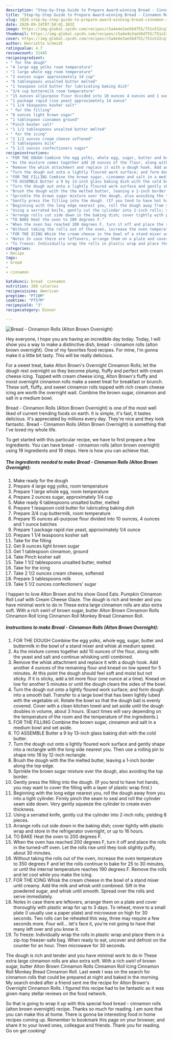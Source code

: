 ```yaml
---
description: "Step-by-Step Guide to Prepare Award-winning Bread - Cinnamon Rolls (Alton Brown Overnight)"
title: "Step-by-Step Guide to Prepare Award-winning Bread - Cinnamon Rolls (Alton Brown Overnight)"
slug: 1926-step-by-step-guide-to-prepare-award-winning-bread-cinnamon-rolls-alton-brown-overnight
date: 2020-09-24T07:50:01.383Z
image: https://img-global.cpcdn.com/recipes/c5a4e4e3ae56d755/751x532cq70/bread-cinnamon-rolls-alton-brown-overnight-recipe-main-photo.jpg
thumbnail: https://img-global.cpcdn.com/recipes/c5a4e4e3ae56d755/751x532cq70/bread-cinnamon-rolls-alton-brown-overnight-recipe-main-photo.jpg
cover: https://img-global.cpcdn.com/recipes/c5a4e4e3ae56d755/751x532cq70/bread-cinnamon-rolls-alton-brown-overnight-recipe-main-photo.jpg
author: Henrietta Schmidt
ratingvalue: 4.7
reviewcount: 31445
recipeingredient:
- " for the dough"
- "4 large egg yolks room temperature"
- "1 large whole egg room temperature"
- "2 ounces sugar approximately 14 cup"
- "6 tablespoons unsalted butter melted"
- "1 teaspoon cold butter for lubricating baking dish"
- "3/4 cup buttermilk room temperature"
- "15 ounces allpurpose flour divided into 10 ounces 4 ounces and 1 ounce batches"
- "1 package rapid rise yeast approximately 14 ounce"
- "1 1/4 teaspoons kosher salt"
- " for the filling"
- "8 ounces light brown sugar"
- "1 tablespoon cinnamon ground"
- "Pinch kosher salt"
- "1 1/2 tablespoons unsalted butter melted"
- " for the icing"
- "2 1/2 ounces cream cheese softened"
- "3 tablespoons milk"
- "5 1/2 ounces confectioners sugar"
recipeinstructions:
- "FOR THE DOUGH Combine the egg yolks, whole egg, sugar, butter and buttermilk in the bowl of a stand mixer and whisk at medium speed."
- "As the mixture comes together add 10 ounces of the flour, along with the yeast and salt and continue whisking until combined."
- "Remove the whisk attachment and replace it with a dough hook. Add another 4 ounces of the remaining flour and knead on low speed for 5 minutes. At this point the dough should feel soft and moist but not sticky. If it is sticky, add a bit more flour (one ounce at a time). Knead on low for another 5 minutes or until the dough clears the sides of the bowl."
- "Turn the dough out onto a lightly floured work surface; and form dough into a smooth ball. Transfer to a large bowl that has been lightly lubed with the vegetable oil. Rotate the bowl so that the dough ball is evenly covered. Cover with a clean kitchen towel and set aside until the dough doubles in volume, about 3 hours. (Exact times will vary depending on the temperature of the room and the temperature of the ingredients.)"
- "FOR THE FILLING Combine the brown sugar, cinnamon and salt in a medium bowl and set aside."
- "TO ASSEMBLE Butter a 9 by 13-inch glass baking dish with the cold butter."
- "Turn the dough out onto a lightly floured work surface and gently shape into a rectangle with the long side nearest you. Then use a rolling pin to shape into 18 by 12-inch rectangle."
- "Brush the dough with the the melted butter, leaving a 1-inch border along the top edge."
- "Sprinkle the brown sugar mixture over the dough, also avoiding the top border."
- "Gently press the filling into the dough. (If you tend to have hot hands, you may want to cover the filling with a layer of plastic wrap first.)"
- "Beginning with the long edge nearest you, roll the dough away from you into a tight cylinder. Firmly pinch the seam to seal and roll the cylinder seam side down. Very gently squeeze the cylinder to create even thickness."
- "Using a serrated knife, gently cut the cylinder into 2-inch rolls; yielding 8 pieces."
- "Arrange rolls cut side down in the baking dish; cover tightly with plastic wrap and store in the refrigerator overnight, or up to 16 hours."
- "TO BAKE Heat the oven to 200 degrees F."
- "When the oven has reached 200 degrees F, turn it off and place the rolls in the turned-off oven. Let the rolls rise until they look slightly puffy, about 30 minutes."
- "Without taking the rolls out of the oven, increase the oven temperature to 350 degrees F and let the rolls continue to bake for 25 to 30 minutes, or until the internal temperature reaches 190 degrees F. Remove the rolls and let cool while you make the icing."
- "FOR THE ICING Whisk the cream cheese in the bowl of a stand mixer until creamy. Add the milk and whisk until combined. Sift in the powdered sugar, and whisk until smooth. Spread over the rolls and serve immediately."
- "Notes In case there are leftovers, arrange them on a plate and cover thoroughly with plastic wrap for up to 3 days. To reheat, move to a small plate (I usually use a paper plate) and microwave on high for 30 seconds. Two rolls can be reheated this way, three may require a few seconds more. Four will... let&#39;s face it, you&#39;re not going to have that many left over and you know it."
- "To freeze: Individually wrap the rolls in plastic wrap and place them in a zip-top freezer-safe bag. When ready to eat, uncover and defrost on the counter for an hour. Then microwave for 30 seconds."
categories:
- Recipe
tags:
- bread
- 
- cinnamon

katakunci: bread  cinnamon 
nutrition: 269 calories
recipecuisine: American
preptime: "PT10M"
cooktime: "PT57M"
recipeyield: "3"
recipecategory: Dinner

---
```



![Bread - Cinnamon Rolls (Alton Brown Overnight)](https://img-global.cpcdn.com/recipes/c5a4e4e3ae56d755/751x532cq70/bread-cinnamon-rolls-alton-brown-overnight-recipe-main-photo.jpg)

Hey everyone, I hope you are having an incredible day today. Today, I will show you a way to make a distinctive dish, bread - cinnamon rolls (alton brown overnight). One of my favorites food recipes. For mine, I'm gonna make it a little bit tasty. This will be really delicious.

For a sweet treat, bake Alton Brown&#39;s Overnight Cinnamon Rolls; let the dough rest overnight so they become plump, fluffy and perfect with cream cheese icing. Topped with cream cheese icing, Alton Brown&#39;s fluffy and moist overnight cinnamon rolls make a sweet treat for breakfast or brunch. These soft, fluffy, and sweet cinnamon rolls topped with rich cream cheese icing are worth the overnight wait. Combine the brown sugar, cinnamon and salt in a medium bowl.

Bread - Cinnamon Rolls (Alton Brown Overnight) is one of the most well liked of current trending foods on earth. It is simple, it's fast, it tastes delicious. It's appreciated by millions every day. They're nice and they look fantastic. Bread - Cinnamon Rolls (Alton Brown Overnight) is something that I've loved my whole life.


To get started with this particular recipe, we have to first prepare a few ingredients. You can have bread - cinnamon rolls (alton brown overnight) using 19 ingredients and 19 steps. Here is how you can achieve that.

<!--inarticleads1-->

##### The ingredients needed to make Bread - Cinnamon Rolls (Alton Brown Overnight):

1. Make ready  for the dough
1. Prepare 4 large egg yolks, room temperature
1. Prepare 1 large whole egg, room temperature
1. Prepare 2 ounces sugar, approximately 1/4 cup
1. Make ready 6 tablespoons unsalted butter, melted
1. Prepare 1 teaspoon cold butter for lubricating baking dish
1. Prepare 3/4 cup buttermilk, room temperature
1. Prepare 15 ounces all-purpose flour divided into 10 ounces, 4 ounces and 1 ounce batches
1. Prepare 1 package rapid rise yeast, approximately 1/4 ounce
1. Prepare 1 1/4 teaspoons kosher salt
1. Take  for the filling
1. Get 8 ounces light brown sugar
1. Get 1 tablespoon cinnamon, ground
1. Take Pinch kosher salt
1. Take 1 1/2 tablespoons unsalted butter, melted
1. Take  for the icing
1. Take 2 1/2 ounces cream cheese, softened
1. Prepare 3 tablespoons milk
1. Take 5 1/2 ounces confectioners&#39; sugar


I happen to love Alton Brown and his show Good Eats. Pumpkin Cinnamon Roll Loaf with Cream Cheese Glaze. The dough is rich and tender and you have minimal work to do in These extra large cinnamon rolls are also extra soft. With a rich swirl of brown sugar, butter Alton Brown Cinnamon Rolls Cinnamon Roll Icing Cinnamon Roll Monkey Bread Cinnamon Roll. 

<!--inarticleads2-->

##### Instructions to make Bread - Cinnamon Rolls (Alton Brown Overnight):

1. FOR THE DOUGH Combine the egg yolks, whole egg, sugar, butter and buttermilk in the bowl of a stand mixer and whisk at medium speed.
1. As the mixture comes together add 10 ounces of the flour, along with the yeast and salt and continue whisking until combined.
1. Remove the whisk attachment and replace it with a dough hook. Add another 4 ounces of the remaining flour and knead on low speed for 5 minutes. At this point the dough should feel soft and moist but not sticky. If it is sticky, add a bit more flour (one ounce at a time). Knead on low for another 5 minutes or until the dough clears the sides of the bowl.
1. Turn the dough out onto a lightly floured work surface; and form dough into a smooth ball. Transfer to a large bowl that has been lightly lubed with the vegetable oil. Rotate the bowl so that the dough ball is evenly covered. Cover with a clean kitchen towel and set aside until the dough doubles in volume, about 3 hours. (Exact times will vary depending on the temperature of the room and the temperature of the ingredients.)
1. FOR THE FILLING Combine the brown sugar, cinnamon and salt in a medium bowl and set aside.
1. TO ASSEMBLE Butter a 9 by 13-inch glass baking dish with the cold butter.
1. Turn the dough out onto a lightly floured work surface and gently shape into a rectangle with the long side nearest you. Then use a rolling pin to shape into 18 by 12-inch rectangle.
1. Brush the dough with the the melted butter, leaving a 1-inch border along the top edge.
1. Sprinkle the brown sugar mixture over the dough, also avoiding the top border.
1. Gently press the filling into the dough. (If you tend to have hot hands, you may want to cover the filling with a layer of plastic wrap first.)
1. Beginning with the long edge nearest you, roll the dough away from you into a tight cylinder. Firmly pinch the seam to seal and roll the cylinder seam side down. Very gently squeeze the cylinder to create even thickness.
1. Using a serrated knife, gently cut the cylinder into 2-inch rolls; yielding 8 pieces.
1. Arrange rolls cut side down in the baking dish; cover tightly with plastic wrap and store in the refrigerator overnight, or up to 16 hours.
1. TO BAKE Heat the oven to 200 degrees F.
1. When the oven has reached 200 degrees F, turn it off and place the rolls in the turned-off oven. Let the rolls rise until they look slightly puffy, about 30 minutes.
1. Without taking the rolls out of the oven, increase the oven temperature to 350 degrees F and let the rolls continue to bake for 25 to 30 minutes, or until the internal temperature reaches 190 degrees F. Remove the rolls and let cool while you make the icing.
1. FOR THE ICING Whisk the cream cheese in the bowl of a stand mixer until creamy. Add the milk and whisk until combined. Sift in the powdered sugar, and whisk until smooth. Spread over the rolls and serve immediately.
1. Notes In case there are leftovers, arrange them on a plate and cover thoroughly with plastic wrap for up to 3 days. To reheat, move to a small plate (I usually use a paper plate) and microwave on high for 30 seconds. Two rolls can be reheated this way, three may require a few seconds more. Four will... let&#39;s face it, you&#39;re not going to have that many left over and you know it.
1. To freeze: Individually wrap the rolls in plastic wrap and place them in a zip-top freezer-safe bag. When ready to eat, uncover and defrost on the counter for an hour. Then microwave for 30 seconds.


The dough is rich and tender and you have minimal work to do in These extra large cinnamon rolls are also extra soft. With a rich swirl of brown sugar, butter Alton Brown Cinnamon Rolls Cinnamon Roll Icing Cinnamon Roll Monkey Bread Cinnamon Roll. Last week I was on the search for cinnamon rolls that could be prepared at night and baked in the morning. My search ended after a friend sent me the recipe for Alton Brown&#39;s Overnight Cinnamon Rolls. I figured this recipe had to be fantastic as it was given many stellar reviews on the food network. 

So that is going to wrap it up with this special food bread - cinnamon rolls (alton brown overnight) recipe. Thanks so much for reading. I am sure that you can make this at home. There is gonna be interesting food in home recipes coming up. Remember to bookmark this page on your browser, and share it to your loved ones, colleague and friends. Thank you for reading. Go on get cooking!
